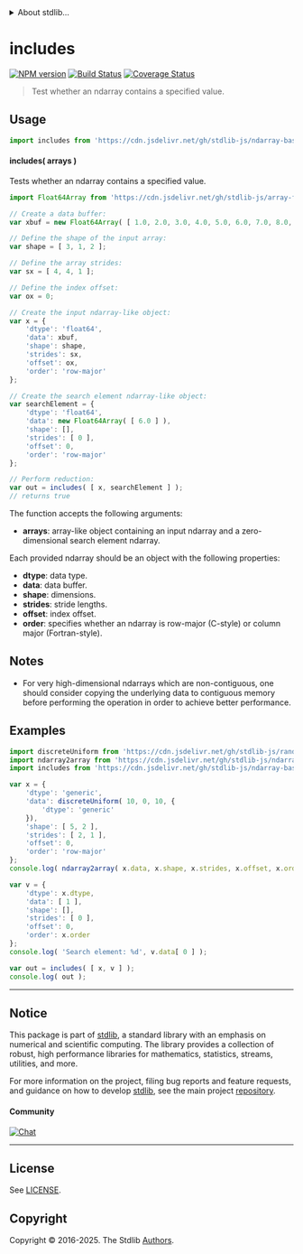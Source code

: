 <!--

@license Apache-2.0

Copyright (c) 2025 The Stdlib Authors.

Licensed under the Apache License, Version 2.0 (the "License");
you may not use this file except in compliance with the License.
You may obtain a copy of the License at

   http://www.apache.org/licenses/LICENSE-2.0

Unless required by applicable law or agreed to in writing, software
distributed under the License is distributed on an "AS IS" BASIS,
WITHOUT WARRANTIES OR CONDITIONS OF ANY KIND, either express or implied.
See the License for the specific language governing permissions and
limitations under the License.

-->


<details>
  <summary>
    About stdlib...
  </summary>
  <p>We believe in a future in which the web is a preferred environment for numerical computation. To help realize this future, we've built stdlib. stdlib is a standard library, with an emphasis on numerical and scientific computation, written in JavaScript (and C) for execution in browsers and in Node.js.</p>
  <p>The library is fully decomposable, being architected in such a way that you can swap out and mix and match APIs and functionality to cater to your exact preferences and use cases.</p>
  <p>When you use stdlib, you can be absolutely certain that you are using the most thorough, rigorous, well-written, studied, documented, tested, measured, and high-quality code out there.</p>
  <p>To join us in bringing numerical computing to the web, get started by checking us out on <a href="https://github.com/stdlib-js/stdlib">GitHub</a>, and please consider <a href="https://opencollective.com/stdlib">financially supporting stdlib</a>. We greatly appreciate your continued support!</p>
</details>

# includes

[![NPM version][npm-image]][npm-url] [![Build Status][test-image]][test-url] [![Coverage Status][coverage-image]][coverage-url] <!-- [![dependencies][dependencies-image]][dependencies-url] -->

> Test whether an ndarray contains a specified value.

<section class="intro">

</section>

<!-- /.intro -->



<section class="usage">

## Usage

```javascript
import includes from 'https://cdn.jsdelivr.net/gh/stdlib-js/ndarray-base-includes@deno/mod.js';
```

#### includes( arrays )

Tests whether an ndarray contains a specified value.

<!-- eslint-disable max-len -->

```javascript
import Float64Array from 'https://cdn.jsdelivr.net/gh/stdlib-js/array-float64@deno/mod.js';

// Create a data buffer:
var xbuf = new Float64Array( [ 1.0, 2.0, 3.0, 4.0, 5.0, 6.0, 7.0, 8.0, 9.0, 10.0, 11.0, 12.0 ] );

// Define the shape of the input array:
var shape = [ 3, 1, 2 ];

// Define the array strides:
var sx = [ 4, 4, 1 ];

// Define the index offset:
var ox = 0;

// Create the input ndarray-like object:
var x = {
    'dtype': 'float64',
    'data': xbuf,
    'shape': shape,
    'strides': sx,
    'offset': ox,
    'order': 'row-major'
};

// Create the search element ndarray-like object:
var searchElement = {
    'dtype': 'float64',
    'data': new Float64Array( [ 6.0 ] ),
    'shape': [],
    'strides': [ 0 ],
    'offset': 0,
    'order': 'row-major'
};

// Perform reduction:
var out = includes( [ x, searchElement ] );
// returns true
```

The function accepts the following arguments:

-   **arrays**: array-like object containing an input ndarray and a zero-dimensional search element ndarray.

Each provided ndarray should be an object with the following properties:

-   **dtype**: data type.
-   **data**: data buffer.
-   **shape**: dimensions.
-   **strides**: stride lengths.
-   **offset**: index offset.
-   **order**: specifies whether an ndarray is row-major (C-style) or column major (Fortran-style).

</section>

<!-- /.usage -->

<section class="notes">

## Notes

-   For very high-dimensional ndarrays which are non-contiguous, one should consider copying the underlying data to contiguous memory before performing the operation in order to achieve better performance.

</section>

<!-- /.notes -->

<section class="examples">

## Examples

<!-- eslint no-undef: "error" -->

```javascript
import discreteUniform from 'https://cdn.jsdelivr.net/gh/stdlib-js/random-array-discrete-uniform@deno/mod.js';
import ndarray2array from 'https://cdn.jsdelivr.net/gh/stdlib-js/ndarray-base-to-array@deno/mod.js';
import includes from 'https://cdn.jsdelivr.net/gh/stdlib-js/ndarray-base-includes@deno/mod.js';

var x = {
    'dtype': 'generic',
    'data': discreteUniform( 10, 0, 10, {
        'dtype': 'generic'
    }),
    'shape': [ 5, 2 ],
    'strides': [ 2, 1 ],
    'offset': 0,
    'order': 'row-major'
};
console.log( ndarray2array( x.data, x.shape, x.strides, x.offset, x.order ) );

var v = {
    'dtype': x.dtype,
    'data': [ 1 ],
    'shape': [],
    'strides': [ 0 ],
    'offset': 0,
    'order': x.order
};
console.log( 'Search element: %d', v.data[ 0 ] );

var out = includes( [ x, v ] );
console.log( out );
```

</section>

<!-- /.examples -->

<!-- C interface documentation. -->



<!-- Section for related `stdlib` packages. Do not manually edit this section, as it is automatically populated. -->

<section class="related">

</section>

<!-- /.related -->


<section class="main-repo" >

* * *

## Notice

This package is part of [stdlib][stdlib], a standard library with an emphasis on numerical and scientific computing. The library provides a collection of robust, high performance libraries for mathematics, statistics, streams, utilities, and more.

For more information on the project, filing bug reports and feature requests, and guidance on how to develop [stdlib][stdlib], see the main project [repository][stdlib].

#### Community

[![Chat][chat-image]][chat-url]

---

## License

See [LICENSE][stdlib-license].


## Copyright

Copyright &copy; 2016-2025. The Stdlib [Authors][stdlib-authors].

</section>

<!-- /.stdlib -->

<!-- Section for all links. Make sure to keep an empty line after the `section` element and another before the `/section` close. -->

<section class="links">

[npm-image]: http://img.shields.io/npm/v/@stdlib/ndarray-base-includes.svg
[npm-url]: https://npmjs.org/package/@stdlib/ndarray-base-includes

[test-image]: https://github.com/stdlib-js/ndarray-base-includes/actions/workflows/test.yml/badge.svg?branch=main
[test-url]: https://github.com/stdlib-js/ndarray-base-includes/actions/workflows/test.yml?query=branch:main

[coverage-image]: https://img.shields.io/codecov/c/github/stdlib-js/ndarray-base-includes/main.svg
[coverage-url]: https://codecov.io/github/stdlib-js/ndarray-base-includes?branch=main

<!--

[dependencies-image]: https://img.shields.io/david/stdlib-js/ndarray-base-includes.svg
[dependencies-url]: https://david-dm.org/stdlib-js/ndarray-base-includes/main

-->

[chat-image]: https://img.shields.io/gitter/room/stdlib-js/stdlib.svg
[chat-url]: https://app.gitter.im/#/room/#stdlib-js_stdlib:gitter.im

[stdlib]: https://github.com/stdlib-js/stdlib

[stdlib-authors]: https://github.com/stdlib-js/stdlib/graphs/contributors

[umd]: https://github.com/umdjs/umd
[es-module]: https://developer.mozilla.org/en-US/docs/Web/JavaScript/Guide/Modules

[deno-url]: https://github.com/stdlib-js/ndarray-base-includes/tree/deno
[deno-readme]: https://github.com/stdlib-js/ndarray-base-includes/blob/deno/README.md
[umd-url]: https://github.com/stdlib-js/ndarray-base-includes/tree/umd
[umd-readme]: https://github.com/stdlib-js/ndarray-base-includes/blob/umd/README.md
[esm-url]: https://github.com/stdlib-js/ndarray-base-includes/tree/esm
[esm-readme]: https://github.com/stdlib-js/ndarray-base-includes/blob/esm/README.md
[branches-url]: https://github.com/stdlib-js/ndarray-base-includes/blob/main/branches.md

[stdlib-license]: https://raw.githubusercontent.com/stdlib-js/ndarray-base-includes/main/LICENSE

<!-- <related-links> -->

<!-- </related-links> -->

</section>

<!-- /.links -->
